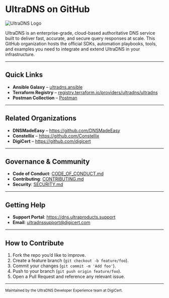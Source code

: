 # UltraDNS on GitHub

![UltraDNS Logo](https://portal.ultradns.com/assets/images/UDNS-digicert.svg)

UltraDNS is an enterprise-grade, cloud-based authoritative DNS service built to deliver fast, accurate, and secure query responses at scale. This GitHub organization hosts the official SDKs, automation playbooks, tools, and examples you need to integrate and extend UltraDNS in your infrastructure.

---

## Quick Links

- **Ansible Galaxy** – [ultradns.ansible](https://galaxy.ansible.com/ultradns/ultradns)  
- **Terraform Registry** – [registry.terraform.io/providers/ultradns/ultradns](https://registry.terraform.io/providers/ultradns/ultradns)  
- **Postman Collection** – [Postman](https://www.postman.com/digicertultradns/ultradns-public-workspace/overview)  

---

## Related Organizations

- **DNSMadeEasy**   – https://github.com/DNSMadeEasy  
- **Constellix**    – https://github.com/Constellix  
- **DigiCert**      – https://github.com/digicert  

---

## Governance & Community

- **Code of Conduct**: [CODE_OF_CONDUCT.md](https://github.com/UltraDNS/.github/blob/master/CODE_OF_CONDUCT.md)  
- **Contributing**: [CONTRIBUTING.md](https://github.com/UltraDNS/.github/blob/master/CONTRIBUTING.md)  
- **Security**: [SECURITY.md](https://github.com/UltraDNS/.github/blob/master/SECURITY.md)  

---

## Getting Help

- **Support Portal**: https://dns.ultraproducts.support
- **Email**: ultradnssupport@digicert.com  

---

## How to Contribute

1. Fork the repo you’d like to improve.  
2. Create a feature branch (`git checkout -b feature/foo`).  
3. Commit your changes (`git commit -m 'Add foo'`).  
4. Push to your branch (`git push origin feature/foo`).  
5. Open a Pull Request and reference any relevant issue.

---

<sup>Maintained by the UltraDNS Developer Experience team at DigiCert.</sup>